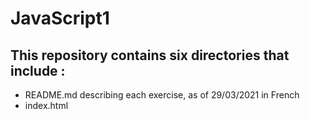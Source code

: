 # JavaScript1
## This repository contains six directories that include :
* README.md describing each exercise, as of 29/03/2021 in French
* index.html
